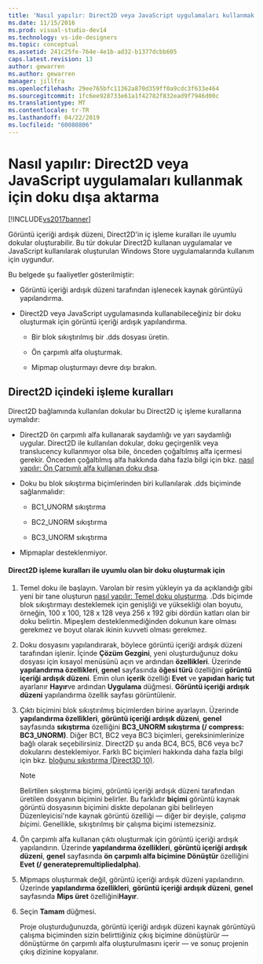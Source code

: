 ```yaml
---
title: 'Nasıl yapılır: Direct2D veya JavaScript uygulamaları kullanmak için doku dışa aktarma | Microsoft Docs'
ms.date: 11/15/2016
ms.prod: visual-studio-dev14
ms.technology: vs-ide-designers
ms.topic: conceptual
ms.assetid: 241c25fe-764e-4e1b-ad32-b1377dcbb605
caps.latest.revision: 13
author: gewarren
ms.author: gewarren
manager: jillfra
ms.openlocfilehash: 29ee765bfc11362a870d359ff0a9cdc3f633e464
ms.sourcegitcommit: 1fc6ee928733e61a1f42782f832ead9f7946d00c
ms.translationtype: MT
ms.contentlocale: tr-TR
ms.lasthandoff: 04/22/2019
ms.locfileid: "60080806"
---
```

# <a name="how-to-export-a-texture-for-use-with-direct2d-or-javascipt-apps"></a>Nasıl yapılır: Direct2D veya JavaScript uygulamaları kullanmak için doku dışa aktarma
[!INCLUDE[vs2017banner](../includes/vs2017banner.md)]

Görüntü içeriği ardışık düzeni, Direct2D'in iç işleme kuralları ile uyumlu dokular oluşturabilir. Bu tür dokular Direct2D kullanan uygulamalar ve JavaScript kullanılarak oluşturulan Windows Store uygulamalarında kullanım için uygundur.  
  
 Bu belgede şu faaliyetler gösterilmiştir:  
  
- Görüntü içeriği ardışık düzeni tarafından işlenecek kaynak görüntüyü yapılandırma.  
  
- Direct2D veya JavaScript uygulamasında kullanabileceğiniz bir doku oluşturmak için görüntü içeriği ardışık yapılandırma.  
  
    - Bir blok sıkıştırılmış bir .dds dosyası üretin.  
  
    - Ön çarpımlı alfa oluşturmak.  
  
    - Mipmap oluşturmayı devre dışı bırakın.  
  
## <a name="rendering-conventions-in-direct2d"></a>Direct2D içindeki işleme kuralları  
 Direct2D bağlamında kullanılan dokular bu Direct2D iç işleme kurallarına uymalıdır:  
  
- Direct2D ön çarpımlı alfa kullanarak saydamlığı ve yarı saydamlığı uygular. Direct2D ile kullanılan dokular, doku geçirgenlik veya translucency kullanmıyor olsa bile, önceden çoğaltılmış alfa içermesi gerekir. Önceden çoğaltılmış alfa hakkında daha fazla bilgi için bkz. [nasıl yapılır: Ön Çarpımlı alfa kullanan doku dışa](../designers/how-to-export-a-texture-that-has-premultiplied-alpha.md).  
  
- Doku bu blok sıkıştırma biçimlerinden biri kullanılarak .dds biçiminde sağlanmalıdır:  
  
    - BC1_UNORM sıkıştırma  
  
    - BC2_UNORM sıkıştırma  
  
    - BC3_UNORM sıkıştırma  
  
- Mipmaplar desteklenmiyor.  
  
#### <a name="to-create-a-texture-thats-compatible-with-direct2d-rendering-conventions"></a>Direct2D işleme kuralları ile uyumlu olan bir doku oluşturmak için  
  
1. Temel doku ile başlayın. Varolan bir resim yükleyin ya da açıklandığı gibi yeni bir tane oluşturun [nasıl yapılır: Temel doku oluşturma](../designers/how-to-create-a-basic-texture.md). .Dds biçimde blok sıkıştırmayı desteklemek için genişliği ve yüksekliği olan boyutu, örneğin, 100 x 100, 128 x 128 veya 256 x 192 gibi dördün katları olan bir doku belirtin. Mipeşlem desteklenmediğinden dokunun kare olması gerekmez ve boyut olarak ikinin kuvveti olması gerekmez.  
  
2. Doku dosyasını yapılandırarak, böylece görüntü içeriği ardışık düzeni tarafından işlenir. İçinde **Çözüm Gezgini**, yeni oluşturduğunuz doku dosyası için kısayol menüsünü açın ve ardından **özellikleri**. Üzerinde **yapılandırma özellikleri**, **genel** sayfasında **öğesi türü** özelliğini **görüntü içeriği ardışık düzeni**. Emin olun **içerik** özelliği **Evet** ve **yapıdan hariç tut** ayarlanır **Hayır**ve ardından  **Uygulama** düğmesi. **Görüntü içeriği ardışık düzeni** yapılandırma özellik sayfası görüntülenir.  
  
3. Çıktı biçimini blok sıkıştırılmış biçimlerden birine ayarlayın. Üzerinde **yapılandırma özellikleri**, **görüntü içeriği ardışık düzeni**, **genel** sayfasında **sıkıştırma** özelliğini  **BC3_UNORM sıkıştırma (/ compress: BC3_UNORM)**. Diğer BC1, BC2 veya BC3 biçimleri, gereksinimlerinize bağlı olarak seçebilirsiniz. Direct2D şu anda BC4, BC5, BC6 veya bc7 dokularını desteklemiyor. Farklı BC biçimleri hakkında daha fazla bilgi için bkz. [bloğunu sıkıştırma (Direct3D 10)](http://msdn.microsoft.com/library/windows/desktop/bb694531.aspx).  
  
   > [!NOTE]
   >  Belirtilen sıkıştırma biçimi, görüntü içeriği ardışık düzeni tarafından üretilen dosyanın biçimini belirler. Bu farklıdır **biçimi** görüntü kaynak görüntü dosyasının biçimini diskte depolanan gibi belirleyen Düzenleyicisi'nde kaynak görüntü özelliği — diğer bir deyişle, *çalışma biçimi*. Genellikle, sıkıştırılmış bir çalışma biçimi istemezsiniz.  
  
4. Ön çarpımlı alfa kullanan çıktı oluşturmak için görüntü içeriği ardışık yapılandırın. Üzerinde **yapılandırma özellikleri**, **görüntü içeriği ardışık düzeni**, **genel** sayfasında **ön çarpımlı alfa biçimine Dönüştür** özelliğini **Evet (/ generatepremultipliedalpha)**.  
  
5. Mipmaps oluşturmak değil, görüntü içeriği ardışık düzeni yapılandırın. Üzerinde **yapılandırma özellikleri**, **görüntü içeriği ardışık düzeni**, **genel** sayfasında **Mips üret** özelliğini**Hayır**.  
  
6. Seçin **Tamam** düğmesi.  
  
   Proje oluşturduğunuzda, görüntü içeriği ardışık düzeni kaynak görüntüyü çalışma biçiminden sizin belirttiğiniz çıkış biçimine dönüştürür — dönüştürme ön çarpımlı alfa oluşturulmasını içerir — ve sonuç projenin çıkış dizinine kopyalanır.
